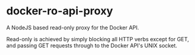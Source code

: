 # docker-ro-api-proxy

A NodeJS based read-only proxy for the Docker API.

Read-only is achieved by simply blocking all HTTP verbs except for GET, and passing GET requests through to the Docker API's UNIX socket.